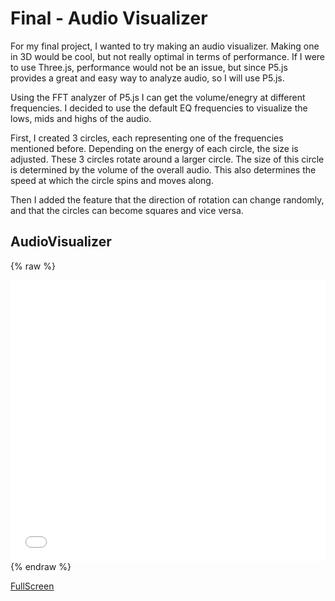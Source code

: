 # Final - Audio Visualizer

For my final project, I wanted to try making an audio visualizer. Making one in 3D would be cool, but not really optimal in terms of performance. If I were to use Three.js, performance would not be an issue, but since P5.js provides a great and easy way to analyze audio, so I will use P5.js.

Using the FFT analyzer of P5.js I can get the volume/enegry at different frequencies. I decided to use the default EQ frequencies to visualize the lows, mids and highs of the audio.

First, I created 3 circles, each representing one of the frequencies mentioned before. Depending on the energy of each circle, the size is adjusted.
These 3 circles rotate around a larger circle. The size of this circle is determined by the volume of the overall audio. This also determines the speed at which the circle spins and moves along.

Then I added the feature that the direction of rotation can change randomly, and that the circles can become squares and vice versa.

## AudioVisualizer

{% raw %}
<iframe src="content/audioVisualizer/audioVisualizer/index.html" width="100%" height="450" frameborder="no"></iframe> {% endraw %}

[FullScreen](https://mattsymetry.github.io/GENCG/content/audioVisualizer/audioVisualizer/index.html)